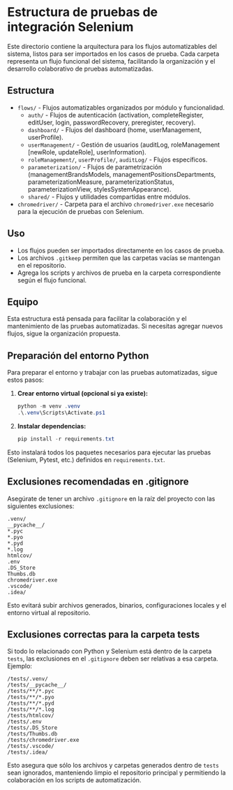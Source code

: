 # Estructura de pruebas de integración Selenium

Este directorio contiene la arquitectura para los flujos automatizables del sistema, listos para ser importados en los casos de prueba. Cada carpeta representa un flujo funcional del sistema, facilitando la organización y el desarrollo colaborativo de pruebas automatizadas.

## Estructura

- `flows/` - Flujos automatizables organizados por módulo y funcionalidad.
  - `auth/` - Flujos de autenticación (activation, completeRegister, editUser, login, passwordRecovery, preregister, recovery).
  - `dashboard/` - Flujos del dashboard (home, userManagement, userProfile).
  - `userManagement/` - Gestión de usuarios (auditLog, roleManagement [newRole, updateRole], userInformation).
  - `roleManagement/`, `userProfile/`, `auditLog/` - Flujos específicos.
  - `parameterization/` - Flujos de parametrización (managementBrandsModels, managementPositionsDepartments, parameterizationMeasure, parameterizationStatus, parameterizationView, stylesSystemAppearance).
  - `shared/` - Flujos y utilidades compartidas entre módulos.
- `chromedriver/` - Carpeta para el archivo `chromedriver.exe` necesario para la ejecución de pruebas con Selenium.

## Uso
- Los flujos pueden ser importados directamente en los casos de prueba.
- Los archivos `.gitkeep` permiten que las carpetas vacías se mantengan en el repositorio.
- Agrega los scripts y archivos de prueba en la carpeta correspondiente según el flujo funcional.

## Equipo
Esta estructura está pensada para facilitar la colaboración y el mantenimiento de las pruebas automatizadas. Si necesitas agregar nuevos flujos, sigue la organización propuesta.

## Preparación del entorno Python

Para preparar el entorno y trabajar con las pruebas automatizadas, sigue estos pasos:

1. **Crear entorno virtual (opcional si ya existe):**
   ```powershell
   python -m venv .venv
   .\.venv\Scripts\Activate.ps1
   ```
2. **Instalar dependencias:**
   ```powershell
   pip install -r requirements.txt
   ```

Esto instalará todos los paquetes necesarios para ejecutar las pruebas (Selenium, Pytest, etc.) definidos en `requirements.txt`.

## Exclusiones recomendadas en .gitignore

Asegúrate de tener un archivo `.gitignore` en la raíz del proyecto con las siguientes exclusiones:

```
.venv/
__pycache__/
*.pyc
*.pyo
*.pyd
*.log
htmlcov/
.env
.DS_Store
Thumbs.db
chromedriver.exe
.vscode/
.idea/
```

Esto evitará subir archivos generados, binarios, configuraciones locales y el entorno virtual al repositorio.

## Exclusiones correctas para la carpeta tests

Si todo lo relacionado con Python y Selenium está dentro de la carpeta `tests`, las exclusiones en el `.gitignore` deben ser relativas a esa carpeta. Ejemplo:

```
/tests/.venv/
/tests/__pycache__/
/tests/**/*.pyc
/tests/**/*.pyo
/tests/**/*.pyd
/tests/**/*.log
/tests/htmlcov/
/tests/.env
/tests/.DS_Store
/tests/Thumbs.db
/tests/chromedriver.exe
/tests/.vscode/
/tests/.idea/
```

Esto asegura que sólo los archivos y carpetas generados dentro de `tests` sean ignorados, manteniendo limpio el repositorio principal y permitiendo la colaboración en los scripts de automatización.
